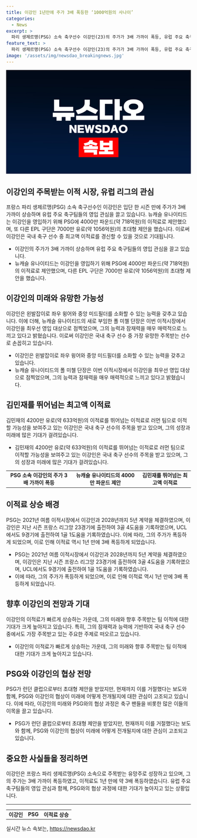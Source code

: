 ```yaml
---
title: 이강인 1년만에 주가 3배 폭등한 ‘1000억원의 사나이’
categories:
  - News
excerpt: >
  파리 생제르맹(PSG) 소속 축구선수 이강인(23)의 주가가 3배 가까이 폭등, 유럽 주요 축구팀들의 영입 희망과 1000억원 이상의 이적료 제안 등 뜨거운 관심 속. EPL 뉴캐슬 유나이티드의 4000만파운드 영입 제안, 미첼 단장의 꿈의 타깃으로 러머. PSG는 7000만유로 제안 거절, 이적료 3배 폭등. 이강인은 2028년까지 PSG와 5년 계약, 지난 시즌 기록은 23경기 3골 4도움, UCL에서도 뛰어난 활약.
feature_text: >
  파리 생제르맹(PSG) 소속 축구선수 이강인(23)의 주가가 3배 가까이 폭등, 유럽 주요 축구팀들의 영입 희망과 1000억원 이상의 이적료 제안 등 뜨거운 관심 속. EPL 뉴캐슬 유나이티드의 4000만파운드 영입 제안, 미첼 단장의 꿈의 타깃으로 러머. PSG는 7000만유로 제안 거절, 이적료 3배 폭등. 이강인은 2028년까지 PSG와 5년 계약, 지난 시즌 기록은 23경기 3골 4도움, UCL에서도 뛰어난 활약.
image: '/assets/img/newsdao_breakingnews.jpg'
---
```


<p><img src="/assets/img/newsdao_breakingnews.jpg" alt="flaretime 속보" /></p>

<h2 data-ke-size="size26">이강인의 주목받는 이적 시장, 유럽 리그의 관심</h2>

<p data-ke-size="size16">프랑스 파리 생제르맹(PSG) 소속 축구선수인 이강인은 입단 한 시즌 만에 주가가 3배 가까이 상승하며 유럽 주요 축구팀들의 영입 관심을 끌고 있습니다. 뉴캐슬 유나이티드는 이강인을 영입하기 위해 PSG에 4000만 파운드(약 718억원)의 이적료로 제안했으며, 또 다른 EPL 구단은 7000만 유로(약 1056억원)의 초대형 제안을 했습니다. 이로써 이강인은 국내 축구 선수 중 최고액 이적료를 경신할 수 있을 것으로 기대됩니다.</p>

<ul>
  <li>이강인의 주가가 3배 가까이 상승하며 유럽 주요 축구팀들의 영입 관심을 끌고 있습니다.</li>
  <li>뉴캐슬 유나이티드는 이강인을 영입하기 위해 PSG에 4000만 파운드(약 718억원)의 이적료로 제안했으며, 다른 EPL 구단은 7000만 유로(약 1056억원)의 초대형 제안을 했습니다.</li>
</ul>

<h2 data-ke-size="size26">이강인의 미래와 유망한 가능성</h2>

<p data-ke-size="size16">이강인은 왼발잡이로 좌우 윙어와 중앙 미드필더를 소화할 수 있는 능력을 갖추고 있습니다. 이에 더해, 뉴캐슬 유나이티드의 새로 부임한 폴 미첼 단장은 이번 이적시장에서 이강인을 최우선 영입 대상으로 점찍었으며, 그의 능력과 잠재력을 매우 매력적으로 느끼고 있다고 밝혔습니다. 이로써 이강인은 국내 축구 선수 중 가장 유망한 주목받는 선수로 손꼽히고 있습니다.</p>

<ul>
  <li>이강인은 왼발잡이로 좌우 윙어와 중앙 미드필더를 소화할 수 있는 능력을 갖추고 있습니다.</li>
  <li>뉴캐슬 유나이티드의 폴 미첼 단장은 이번 이적시장에서 이강인을 최우선 영입 대상으로 점찍었으며, 그의 능력과 잠재력을 매우 매력적으로 느끼고 있다고 밝혔습니다.</li>
</ul>

<h2 data-ke-size="size26">김민재를 뛰어넘는 최고액 이적료</h2>

<p data-ke-size="size16">김민재의 4200만 유로(약 633억원)의 이적료를 뛰어넘는 이적료로 러먼 팀으로 이적할 가능성을 보여주고 있는 이강인은 국내 축구 선수의 주목을 받고 있으며, 그의 성장과 미래에 많은 기대가 걸려있습니다.</p>

<ul>
  <li>김민재의 4200만 유로(약 633억원)의 이적료를 뛰어넘는 이적료로 러먼 팀으로 이적할 가능성을 보여주고 있는 이강인은 국내 축구 선수의 주목을 받고 있으며, 그의 성장과 미래에 많은 기대가 걸려있습니다.</li>
</ul>

<table>
  <tr>
    <td style="text-align: center; height: 17px;"><b>PSG 소속 이강인의 주가 3배 가까이 폭등</b></td>
    <td style="text-align: center; height: 17px;"><b>뉴캐슬 유나이티드의 4000만 파운드 제안</b></td>
    <td style="text-align: center; height: 17px;"><b>김민재를 뛰어넘는 최고액 이적료</b></td>
  </tr>
</table>

<h2 data-ke-size="size26">이적료 상승 배경</h2>

<p data-ke-size="size16">PSG는 2021년 여름 이적시장에서 이강인과 2028년까지 5년 계약을 체결하였으며, 이강인은 지난 시즌 프랑스 리그앙 23경기에 출전하여 3골 4도움을 기록하였으며, UCL에서도 9경기에 출전하여 1골 1도움을 기록하였습니다. 이에 따라, 그의 주가가 폭등하게 되었으며, 이로 인해 이적료 역시 1년 만에 3배 폭등하게 되었습니다.</p>

<ul>
  <li>PSG는 2021년 여름 이적시장에서 이강인과 2028년까지 5년 계약을 체결하였으며, 이강인은 지난 시즌 프랑스 리그앙 23경기에 출전하여 3골 4도움을 기록하였으며, UCL에서도 9경기에 출전하여 1골 1도움을 기록하였습니다.</li>
  <li>이에 따라, 그의 주가가 폭등하게 되었으며, 이로 인해 이적료 역시 1년 만에 3배 폭등하게 되었습니다.</li>
</ul>

<h2 data-ke-size="size26">향후 이강인의 전망과 기대</h2>

<p data-ke-size="size16">이강인의 이적료가 빠르게 상승하는 가운데, 그의 미래와 향후 주목받는 팀 이적에 대한 기대가 크게 높아지고 있습니다. 특히, 그의 잠재력과 능력에 기반하여 국내 축구 선수 중에서도 가장 주목받고 있는 주요한 주제로 떠오르고 있습니다.</p>

<ul>
  <li>이강인의 이적료가 빠르게 상승하는 가운데, 그의 미래와 향후 주목받는 팀 이적에 대한 기대가 크게 높아지고 있습니다.</li>
</ul>

<h2 data-ke-size="size26">PSG와 이강인의 협상 전망</h2>

<p data-ke-size="size16">PSG가 런던 클럽으로부터 초대형 제안을 받았지만, 현재까지 이를 거절했다는 보도와 함께, PSG와 이강인의 협상이 미래에 어떻게 전개될지에 대한 관심이 고조되고 있습니다. 이에 따라, 이강인의 미래와 PSG와의 협상 과정은 축구 팬들을 비롯한 많은 이들의 이목을 끌고 있습니다.</p>

<ul>
  <li>PSG가 런던 클럽으로부터 초대형 제안을 받았지만, 현재까지 이를 거절했다는 보도와 함께, PSG와 이강인의 협상이 미래에 어떻게 전개될지에 대한 관심이 고조되고 있습니다.</li>
</ul>

<h2 data-ke-size="size26">중요한 사실들을 정리하면</h2>

<p data-ke-size="size16">이강인은 프랑스 파리 생제르맹(PSG) 소속으로 주목받는 유망주로 성장하고 있으며, 그의 주가는 3배 가까이 폭등하였고, 이적료도 1년 만에 약 3배 폭등하였습니다. 유럽 주요 축구팀들의 영입 관심과 함께, PSG와의 협상 과정에 대한 기대가 높아지고 있는 상황입니다.</p>

<hr>

<table>
  <tr>
    <td style="text-align: center; height: 17px;"><b>이강인</b></td>
    <td style="text-align: center; height: 17px;"><b>PSG</b></td>
    <td style="text-align: center; height: 17px;"><b>이적료 상승</b></td>
  </tr>
</table>
실시간 뉴스 속보는, <a href="https://newsdao.kr" rel="dofollow">https://newsdao.kr</a>


